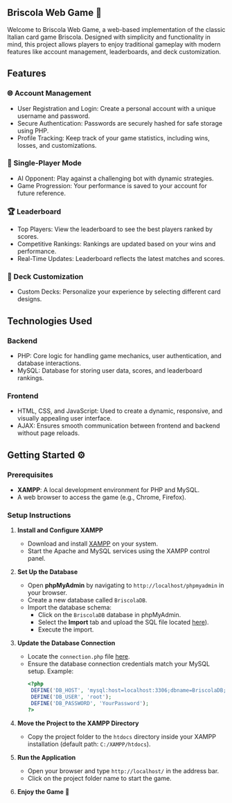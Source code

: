 ## Briscola Web Game 🎴
Welcome to Briscola Web Game, a web-based implementation of the classic Italian card game Briscola. Designed with simplicity and functionality in mind, this project allows players to enjoy traditional gameplay with modern features like account management, leaderboards, and deck customization.

## Features
### 🌐 Account Management
- User Registration and Login: Create a personal account with a unique username and password.
- Secure Authentication: Passwords are securely hashed for safe storage using PHP.
- Profile Tracking: Keep track of your game statistics, including wins, losses, and customizations.
### 🤖 Single-Player Mode
- AI Opponent: Play against a challenging bot with dynamic strategies.
- Game Progression: Your performance is saved to your account for future reference.
### 🏆 Leaderboard
- Top Players: View the leaderboard to see the best players ranked by scores.
- Competitive Rankings: Rankings are updated based on your wins and performance.
- Real-Time Updates: Leaderboard reflects the latest matches and scores.
### 🎨 Deck Customization
- Custom Decks: Personalize your experience by selecting different card designs.
## Technologies Used
### Backend
- PHP: Core logic for handling game mechanics, user authentication, and database interactions.
- MySQL: Database for storing user data, scores, and leaderboard rankings.
### Frontend
- HTML, CSS, and JavaScript: Used to create a dynamic, responsive, and visually appealing user interface.
- AJAX: Ensures smooth communication between frontend and backend without page reloads.
## Getting Started ⚙

### Prerequisites
- **XAMPP**: A local development environment for PHP and MySQL.
- A web browser to access the game (e.g., Chrome, Firefox).

### Setup Instructions

1. **Install and Configure XAMPP**  
   - Download and install [XAMPP](https://www.apachefriends.org/index.html) on your system.  
   - Start the Apache and MySQL services using the XAMPP control panel.  

2. **Set Up the Database**  
   - Open **phpMyAdmin** by navigating to `http://localhost/phpmyadmin` in your browser.  
   - Create a new database called `BriscolaDB`.  
   - Import the database schema:  
     - Click on the `BriscolaDB` database in phpMyAdmin.  
     - Select the **Import** tab and upload the SQL file located [here](https://github.com/LeBonWskii/Briscola-WebCardGame/blob/main/sql/BriscolaDB.sql)).  
     - Execute the import.

3. **Update the Database Connection**  
   - Locate the `connection.php` file [here](https://github.com/LeBonWskii/Briscola-WebCardGame/blob/main/php/connection.php).  
   - Ensure the database connection credentials match your MySQL setup. Example:
     ```php
     <?php
      DEFINE('DB_HOST', 'mysql:host=localhost:3306;dbname=BriscolaDB;charset=utf8');
      DEFINE('DB_USER', 'root');
      DEFINE('DB_PASSWORD', 'YourPassword');
     ?>
     ```

4. **Move the Project to the XAMPP Directory**  
   - Copy the project folder to the `htdocs` directory inside your XAMPP installation (default path: `C:/XAMPP/htdocs`).

5. **Run the Application**  
   - Open your browser and type `http://localhost/` in the address bar.  
   - Click on the project folder name to start the game.

6. **Enjoy the Game** 🎉  

